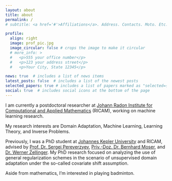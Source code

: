 ```yaml
---
layout: about
title: about
permalink: /
# subtitle: <a href='#'>Affiliations</a>. Address. Contacts. Moto. Etc.

profile:
  align: right
  image: prof_pic.jpg
  image_circular: false # crops the image to make it circular
  # more_info: >
  #   <p>555 your office number</p>
  #   <p>123 your address street</p>
  #   <p>Your City, State 12345</p>

news: true  # includes a list of news items
latest_posts: false  # includes a list of the newest posts
selected_papers: true # includes a list of papers marked as "selected={true}"
social: true  # includes social icons at the bottom of the page
---
```


I am currently a postdoctoral researcher at [Johann Radon Institute for Computational and Applied Mathematics](https://www.oeaw.ac.at/ricam/) (RICAM), working on machine learning research. 

My research interests are Domain Adaptation, Machine Learning, Learning Theory, and Inverse Problems.

Previously, I was a PhD student at [Johannes Kepler University](https://www.jku.at/) and RICAM, advised by [Prof. Dr. Sergei Pereverzyev](https://www.oeaw.ac.at/ricam/staff/sergei-pereverzyev), [Priv.-Doz. Dr. Bernhard Moser](https://www.scch.at/team/bernhard.moser), and [Dr. Werner Zellinger](https://www.oeaw.ac.at/ricam/staff/werner-zellinger). My PhD research focused on analyzing the use of general regularization schemes in the scenario of unsupervised domain adaptation under the so-called covariate shift assumption.

Aside from mathematics, I’m interested in playing badminton.
